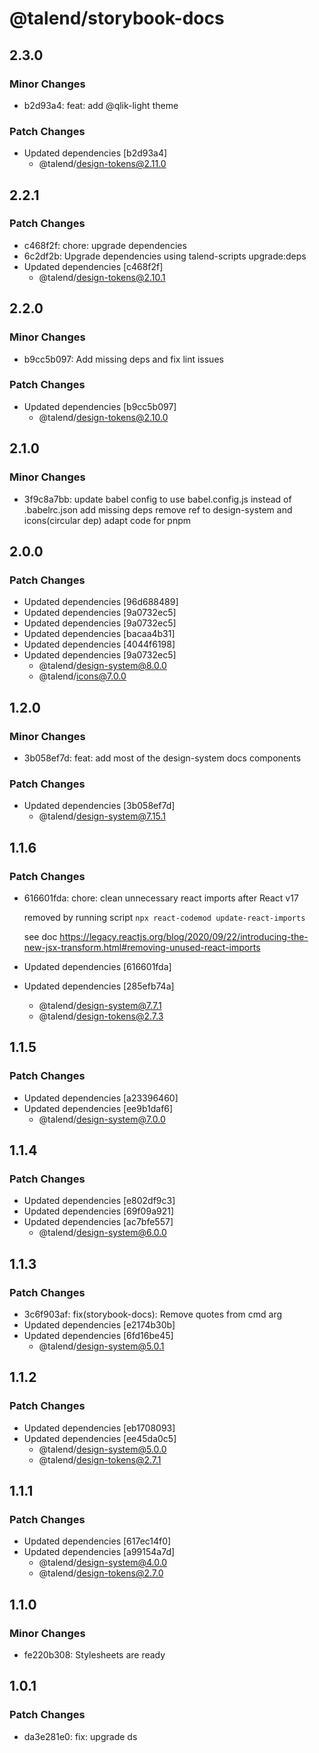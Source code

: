 # @talend/storybook-docs

## 2.3.0

### Minor Changes

- b2d93a4: feat: add @qlik-light theme

### Patch Changes

- Updated dependencies [b2d93a4]
  - @talend/design-tokens@2.11.0

## 2.2.1

### Patch Changes

- c468f2f: chore: upgrade dependencies
- 6c2df2b: Upgrade dependencies using talend-scripts upgrade:deps
- Updated dependencies [c468f2f]
  - @talend/design-tokens@2.10.1

## 2.2.0

### Minor Changes

- b9cc5b097: Add missing deps and fix lint issues

### Patch Changes

- Updated dependencies [b9cc5b097]
  - @talend/design-tokens@2.10.0

## 2.1.0

### Minor Changes

- 3f9c8a7bb: update babel config to use babel.config.js instead of .babelrc.json
  add missing deps
  remove ref to design-system and icons(circular dep)
  adapt code for pnpm

## 2.0.0

### Patch Changes

- Updated dependencies [96d688489]
- Updated dependencies [9a0732ec5]
- Updated dependencies [9a0732ec5]
- Updated dependencies [bacaa4b31]
- Updated dependencies [4044f6198]
- Updated dependencies [9a0732ec5]
  - @talend/design-system@8.0.0
  - @talend/icons@7.0.0

## 1.2.0

### Minor Changes

- 3b058ef7d: feat: add most of the design-system docs components

### Patch Changes

- Updated dependencies [3b058ef7d]
  - @talend/design-system@7.15.1

## 1.1.6

### Patch Changes

- 616601fda: chore: clean unnecessary react imports after React v17

  removed by running script `npx react-codemod update-react-imports`

  see doc https://legacy.reactjs.org/blog/2020/09/22/introducing-the-new-jsx-transform.html#removing-unused-react-imports

- Updated dependencies [616601fda]
- Updated dependencies [285efb74a]
  - @talend/design-system@7.7.1
  - @talend/design-tokens@2.7.3

## 1.1.5

### Patch Changes

- Updated dependencies [a23396460]
- Updated dependencies [ee9b1daf6]
  - @talend/design-system@7.0.0

## 1.1.4

### Patch Changes

- Updated dependencies [e802df9c3]
- Updated dependencies [69f09a921]
- Updated dependencies [ac7bfe557]
  - @talend/design-system@6.0.0

## 1.1.3

### Patch Changes

- 3c6f903af: fix(storybook-docs): Remove quotes from cmd arg
- Updated dependencies [e2174b30b]
- Updated dependencies [6fd16be45]
  - @talend/design-system@5.0.1

## 1.1.2

### Patch Changes

- Updated dependencies [eb1708093]
- Updated dependencies [ee45da0c5]
  - @talend/design-system@5.0.0
  - @talend/design-tokens@2.7.1

## 1.1.1

### Patch Changes

- Updated dependencies [617ec14f0]
- Updated dependencies [a99154a7d]
  - @talend/design-system@4.0.0
  - @talend/design-tokens@2.7.0

## 1.1.0

### Minor Changes

- fe220b308: Stylesheets are ready

## 1.0.1

### Patch Changes

- da3e281e0: fix: upgrade ds

